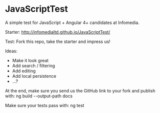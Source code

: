 # JavaScriptTest
A simple test for JavaScript + Angular 4+ candidates at Infomedia.

Starter:
http://infomedialtd.github.io/JavaScriptTest/

Test:
Fork this repo, take the starter and impress us!

Ideas: 
- Make it look great
- Add search / filtering
- Add editing
- Add local persistence 
- ...?

At the end, make sure you send us the GitHub link to your fork and publish with:
ng build --output-path docs

Make sure your tests pass with:
ng test
